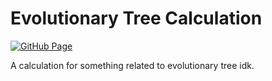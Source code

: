 # Evolutionary Tree Calculation

[![GitHub Page](https://github.com/LioQing/evolutionary-tree-calculation/actions/workflows/main.yml/badge.svg)](https://github.com/LioQing/evolutionary-tree-calculation/actions/workflows/main.yml)

A calculation for something related to evolutionary tree idk.
